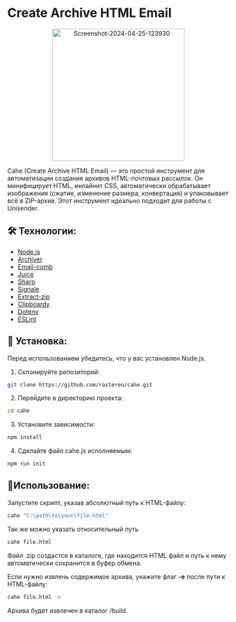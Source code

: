 # Create Archive HTML Email

<p align="center">
  <img src='https://i.postimg.cc/J7vzyQFc/Screenshot-2024-04-25-123930.png' width="300px" border='0' alt='Screenshot-2024-04-25-123930'/>
</p>

Cahe (Create Archive HTML Email) — это простой инструмент для автоматизации создания архивов HTML-почтовых рассылок. Он минифицирует HTML, инлайнит CSS, автоматически обрабатывает изображения (сжатие, изменение размера, конвертация) и упаковывает всё в ZIP-архив. Этот инструмент идеально подходит для работы с Unisender.

## 🛠 Технологии:

+ [Node.js](https://nodejs.org/)
+ [Archiver](https://www.archiverjs.com/)
+ [Email-comb](https://codsen.com/os/email-comb)
+ [Juice](https://github.com/Automattic/juice)
+ [Sharp](https://sharp.pixelplumbing.com/)
+ [Signale](https://github.com/klaudiosinani/signale)
+ [Extract-zip](https://github.com/max-mapper/extract-zip)
+ [Clipboardy](https://github.com/sindresorhus/clipboardy)
+ [Dotenv](https://github.com/motdotla/dotenv)
+ [ESLint](https://eslint.org/)

## 💾 Установка:

Перед использованием убедитесь, что у вас установлен Node.js.

1. Склонируйте репозиторий:
```bash
git clone https://github.com/rastereo/cahe.git
```
2. Перейдите в директорию проекта:
```bash
cd cahe
```
3. Установите зависимости:
```bash
npm install
```
4. Сделайте файл cahe.js исполняемым:
```bash
npm run init
```

## 🤖Использование:

Запустите скрипт, указав абсолютный путь к HTML-файлу:
```bash
cahe "C:\path\to\your\file.html"
```

Так же можно указать относительный путь
```bash
cahe file.html
```

Файл .zip создастся в каталоге, где находится HTML файл и путь к нему автоматически сохранится в буфер обмена.

Если нужно извлечь содержимое архива, укажите флаг **-e** после пути к HTML-файлу:
```bash
cahe file.html -e
```
Архива будет извлечен в каталог /build.
